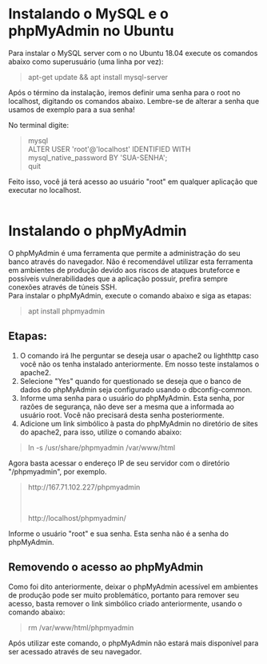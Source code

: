 <h1>Instalando o MySQL e o phpMyAdmin no Ubuntu</h1>

Para instalar o MySQL server com o no Ubuntu 18.04 execute os comandos abaixo como superusuário (uma linha por vez):
<blockquote>
<p>
  apt-get update && apt install mysql-server
</p>
</blockquote>

Após o término da instalação, iremos definir uma senha para o root no localhost, digitando os comandos abaixo. Lembre-se de alterar a senha que usamos de exemplo para a sua senha!

No terminal digite:

<blockquote>
<p>
  mysql </br>
ALTER USER 'root'@'localhost' IDENTIFIED WITH mysql_native_password BY 'SUA-SENHA';  </br>
quit
</p>
</blockquote>

Feito isso, você já terá acesso ao usuário "root" em qualquer aplicação que executar no localhost. 
</br></br>
<h1>Instalando o phpMyAdmin </h1>

O phpMyAdmin é uma ferramenta que permite a administração do seu banco através do navegador. Não é recomendável utilizar esta ferramenta em ambientes de produção devido aos riscos de ataques bruteforce e possíveis vulnerabilidades que a aplicação possuir, prefira sempre conexões através de túneis SSH.
</br>
Para instalar o phpMyAdmin, execute o comando abaixo e siga as etapas:
</br>
<blockquote>
<p> apt install phpmyadmin </p>
</blockquote>
<h2>Etapas:</h2>
<ol>
<li> O comando irá lhe perguntar se deseja usar o apache2 ou lighthttp caso você não os tenha instalado anteriormente. Em nosso teste instalamos o apache2. 
</li>
<li>
Selecione "Yes" quando for questionado se deseja que o banco de dados do phpMyAdmin seja configurado usando o dbconfig-common.  
</li>  
<li>
Informe uma senha para o usuário do phpMyAdmin. Esta senha, por razões de segurança, não deve ser a mesma que a informada ao usuário root. Você não precisará desta senha posteriormente.  
</li>  

<li>
Adicione um link simbólico à pasta do phpMyAdmin no diretório de sites do apache2, para isso, utilize o comando abaixo:
</li>
</ol>
<blockquote>
<p> ln -s /usr/share/phpmyadmin /var/www/html </p>
</blockquote>


Agora basta acessar o endereço IP de seu servidor com o diretório "/phpmyadmin", por exemplo.
</br>
<blockquote>
<p> http://167.71.102.227/phpmyadmin </p> </br>
<p> http://localhost/phpmyadmin/ </p>  
</blockquote>

Informe o usuário "root" e sua senha. Esta senha não é a senha do phpMyAdmin.


<h2>Removendo o acesso ao phpMyAdmin</h2>
<p>
Como foi dito anteriormente, deixar o phpMyAdmin acessível em ambientes de produção pode ser muito problemático, portanto para remover seu acesso, basta remover o link simbólico criado anteriormente, usando o comando abaixo:
</p>

<blockquote>
<p>  rm /var/www/html/phpmyadmin </p>
</blockquote>

Após utilizar este comando, o phpMyAdmin não estará mais disponível para ser acessado através de seu navegador.

